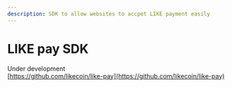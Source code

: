 ```yaml
---
description: SDK to allow websites to accpet LIKE payment easily
---
```


# LIKE pay SDK

Under development  
[https://github.com/likecoin/like-pay](https://github.com/likecoin/like-pay)

